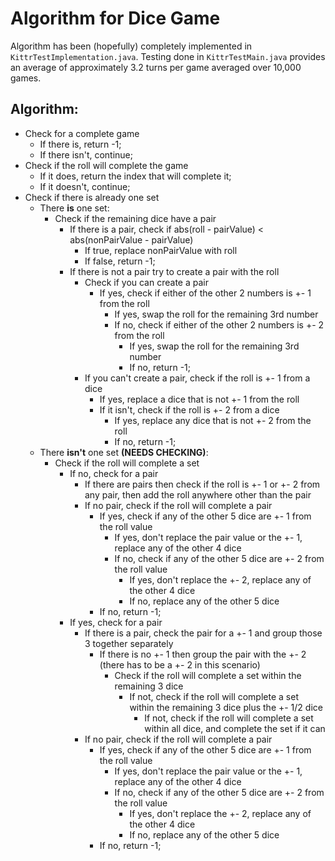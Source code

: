  
 # Algorithm for Dice Game
 Algorithm has been (hopefully) completely implemented in `KittrTestImplementation.java`. Testing done in `KittrTestMain.java` provides an average of approximately 3.2 turns per game averaged over 10,000 games.

 ## Algorithm:
 
 - Check for a complete game
    - If there is, return -1;
    - If there isn't, continue;
 - Check if the roll will complete the game
    - If it does, return the index that will complete it;
    - If it doesn't, continue;
 - Check if there is already one set
    - There **is** one set:
        - Check if the remaining dice have a pair
            - If there is a pair, check if abs(roll - pairValue) < abs(nonPairValue - pairValue)
                - If true, replace nonPairValue with roll
                - If false, return -1;
            - If there is not a pair try to create a pair with the roll
                - Check if you can create a pair
                    - If yes, check if either of the other 2 numbers is +- 1 from the roll
                        - If yes, swap the roll for the remaining 3rd number
                        - If no, check if either of the other 2 numbers is +- 2 from the roll
                            - If yes, swap the roll for the remaining 3rd number
                            - If no, return -1;
                - If you can't create a pair, check if the roll is +- 1 from a dice
                    - If yes, replace a dice that is not +- 1 from the roll
                    - If it isn't, check if the roll is +- 2 from a dice
                        - If yes, replace any dice that is not +- 2 from the roll
                        - If no, return -1;        
    - There **isn't** one set **(NEEDS CHECKING)**:
        - Check if the roll will complete a set
            - If no, check for a pair
                - If there are pairs then check if the roll is +- 1 or +- 2 from any pair, then add the roll anywhere other than the pair
                - If no pair, check if the roll will complete a pair
                    - If yes, check if any of the other 5 dice are +- 1 from the roll value
                        - If yes, don't replace the pair value or the +- 1, replace any of the other 4 dice
                        - If no, check if any of the other 5 dice are +- 2 from the roll value
                            - If yes, don't replace the +- 2, replace any of the other 4 dice
                            - If no, replace any of the other 5 dice
                    - If no, return -1;
            - If yes, check for a pair
                - If there is a pair, check the pair for a +- 1 and group those 3 together separately
                    - If there is no +- 1 then group the pair with the +- 2 (there has to be a +- 2 in this scenario)
                        - Check if the roll will complete a set within the remaining 3 dice
                            - If not, check if the roll will complete a set within the remaining 3 dice plus the +- 1/2 dice
                                - If not, check if the roll will complete a set within all dice, and complete the set if it can
                - If no pair, check if the roll will complete a pair
                    - If yes, check if any of the other 5 dice are +- 1 from the roll value
                        - If yes, don't replace the pair value or the +- 1, replace any of the other 4 dice
                        - If no, check if any of the other 5 dice are +- 2 from the roll value
                            - If yes, don't replace the +- 2, replace any of the other 4 dice
                            - If no, replace any of the other 5 dice
                    - If no, return -1;
